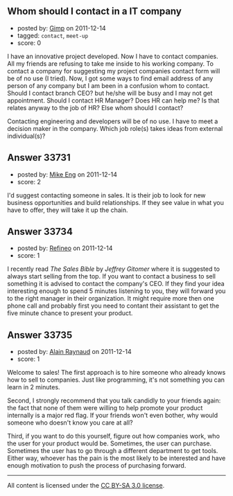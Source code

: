 ## Whom should I contact in a IT company

- posted by: [Gimp](https://stackexchange.com/users/-1/13350-gimp) on 2011-12-14
- tagged: `contact`, `meet-up`
- score: 0

I have an innovative project developed. Now I have to contact companies. All my friends are refusing to take me inside to his working company. To contact a company for suggesting my project companies contact form will be of no use (I tried). Now, I got some ways to find email address of any person of any company but I am been in a confusion whom to contact. Should I contact branch CEO? but he/she will be busy and I may not get appointment. Should I contact HR Manager? Does HR can help me? Is that relates anyway to the job of HR? Else whom should I contact?


Contacting engineering and developers will be of no use. I have to meet a decision maker in the company. Which job role(s) takes ideas from external individual(s)?


## Answer 33731

- posted by: [Mike Eng](https://stackexchange.com/users/-1/15037-mike-eng) on 2011-12-14
- score: 2

I'd suggest contacting someone in sales. It is their job to look for new business opportunities and build relationships. If they see value in what you have to offer, they will take it up the chain.


## Answer 33734

- posted by: [Refineo](https://stackexchange.com/users/-1/13347-refineo) on 2011-12-14
- score: 1

I recently read *The Sales Bible* by *Jeffrey Gitomer* where it is suggested to always start selling from the top. If you want to contact a business to sell something it is advised to contact the company's CEO. If they find your idea interesting enough to spend 5 minutes listening to you, they will forward you to the right manager in their organization. It might require more then one phone call and probably first you need to contant their assistant to get the five minute chance to present your product.


## Answer 33735

- posted by: [Alain Raynaud](https://stackexchange.com/users/-1/502-alain-raynaud) on 2011-12-14
- score: 1

Welcome to sales! The first approach is to hire someone who already knows how to sell to companies. Just like programming, it's not something you can learn in 2 minutes.

Second, I strongly recommend that you talk candidly to your friends again: the fact that none of them were willing to help promote your product internally is a major red flag. If your friends won't even bother, why would someone who doesn't know you care at all?

Third, if you want to do this yourself, figure out how companies work, who the user for your product would be. Sometimes, the user can purchase. Sometimes the user has to go through a different department to get tools. Either way, whoever has the pain is the most likely to be interested and have enough motivation to push the process of purchasing forward.



---

All content is licensed under the [CC BY-SA 3.0 license](https://creativecommons.org/licenses/by-sa/3.0/).
